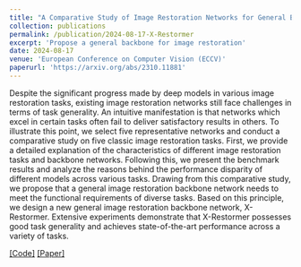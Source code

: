 ```yaml
---
title: "A Comparative Study of Image Restoration Networks for General Backbone Network Design"
collection: publications
permalink: /publication/2024-08-17-X-Restormer
excerpt: 'Propose a general backbone for image restoration'
date: 2024-08-17
venue: 'European Conference on Computer Vision (ECCV)'
paperurl: 'https://arxiv.org/abs/2310.11881'
---
```

Despite the significant progress made by deep models in various image restoration tasks, existing image restoration networks still face challenges in terms of task generality. An intuitive manifestation is that networks which excel in certain tasks often fail to deliver satisfactory results in others. To illustrate this point, we select five representative networks and conduct a comparative study on five classic image restoration tasks. First, we provide a detailed explanation of the characteristics of different image restoration tasks and backbone networks. Following this, we present the benchmark results and analyze the reasons behind the performance disparity of different models across various tasks. Drawing from this comparative study, we propose that a general image restoration backbone network needs to meet the functional requirements of diverse tasks. Based on this principle, we design a new general image restoration backbone network, X-Restormer. Extensive experiments demonstrate that X-Restormer possesses good task generality and achieves state-of-the-art performance across a variety of tasks.

[[Code]](https://github.com/Andrew0613/X-Restormer)
[[Paper]](https://arxiv.org/abs/2310.11881)
